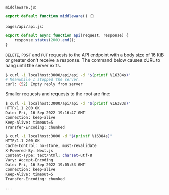 `middleware.js`:
```js
export default function middleware() {}
```
`pages/api/api.js`:
```js
export default async function api(request, response) {
    response.status(200).end();
}
```
`DELETE`, `POST` and `PUT` requests to the API endpoint with a body size of 16 KiB or greater don't receive a response. The command below causes cURL to hang until the server exits.
```sh
$ curl -i localhost:3000/api/api -d "$(printf %16384s)"
# Meanwhile I stopped the server.
curl: (52) Empty reply from server
```
Smaller requests and requests to the root are fine:
```sh
$ curl -i localhost:3000/api/api -d "$(printf %16383s)"
HTTP/1.1 200 OK
Date: Fri, 16 Sep 2022 19:16:47 GMT
Connection: keep-alive
Keep-Alive: timeout=5
Transfer-Encoding: chunked

$ curl -i localhost:3000 -d "$(printf %16384s)"
HTTP/1.1 200 OK
Cache-Control: no-store, must-revalidate
X-Powered-By: Next.js
Content-Type: text/html; charset=utf-8
Vary: Accept-Encoding
Date: Fri, 16 Sep 2022 19:05:53 GMT
Connection: keep-alive
Keep-Alive: timeout=5
Transfer-Encoding: chunked

...
```
